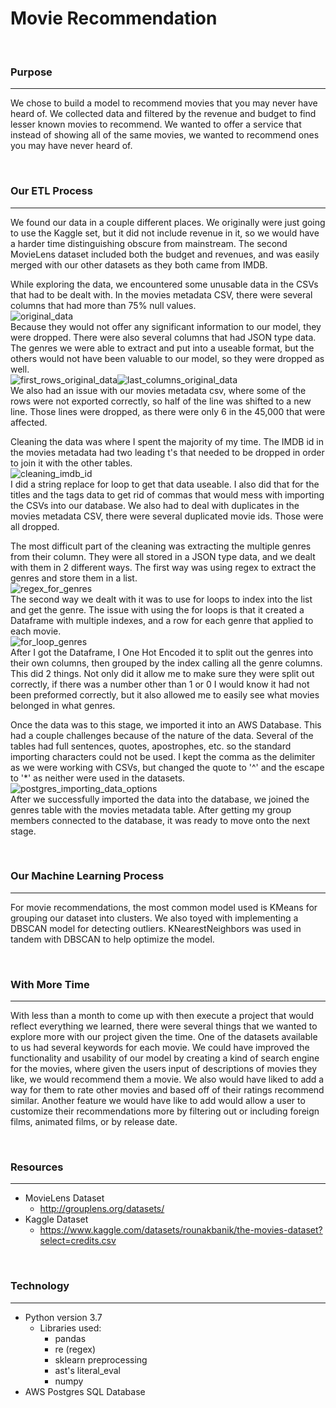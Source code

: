 # Movie Recommendation
<br />

### Purpose
_____________________________________
We chose to build a model to recommend movies that you may never have heard of. We collected data and filtered by the revenue and budget to find lesser known movies to recommend. We wanted to offer a service that instead of showing all of the same movies, we wanted to recommend ones you may have never heard of. 

<br />

### Our ETL Process
_____________________________________
We found our data in a couple different places. We originally were just going to use the Kaggle set, but it did not include revenue in it, so we would have a harder time distinguishing obscure from mainstream. The second MovieLens dataset included both the budget and revenues, and was easily merged with our other datasets as they both came from IMDB.

While exploring the data, we encountered some unusable data in the CSVs that had to be dealt with. In the movies metadata CSV, there were several columns that had more than 75% null values. <br /> ![original_data](https://user-images.githubusercontent.com/116474586/232959853-ec4e6d22-6f7e-427d-a854-1985228c65d2.png) <br />
Because they would not offer any significant information to our model, they were dropped. There were also several columns that had JSON type data. The genres we were able to extract and put into a useable format, but the others would not have been valuable to our model, so they were dropped as well. <br /> ![first_rows_original_data](https://user-images.githubusercontent.com/116474586/232959941-6165d2e2-1b4c-489d-b8e9-d68049de54d2.png)![last_columns_original_data](https://user-images.githubusercontent.com/116474586/232959963-6a091029-4e29-4283-a624-7149c366c586.png)
<br />
We also had an issue with our movies metadata csv, where some of the rows were not exported correctly, so half of the line was shifted to a new line. Those lines were dropped, as there were only 6 in the 45,000 that were affected.

Cleaning the data was where I spent the majority of my time. The IMDB id in the movies metadata had two leading t's that needed to be dropped in order to join it with the other tables. <br /> ![cleaning_imdb_id](https://user-images.githubusercontent.com/116474586/232960059-4f4b65ba-12b4-4a98-920e-eac4f6c978d2.png) <br />
I did a string replace for loop to get that data useable. I also did that for the titles and the tags data to get rid of commas that would mess with importing the CSVs into our database. We also had to deal with duplicates in the movies metadata CSV, there were several duplicated movie ids. Those were all dropped. 

The most difficult part of the cleaning was extracting the multiple genres from their column. They were all stored in a JSON type data, and we dealt with them in 2 different ways. The first way was using regex to extract the genres and store them in a list. <br /> ![regex_for_genres](https://user-images.githubusercontent.com/116474586/232960139-fc95f4e0-c1db-41ca-a88d-e5bb6ee2d7dc.png) <br />
 The second way we dealt with it was to use for loops to index into the list and get the genre. The issue with using the for loops is that it created a Dataframe with multiple indexes, and a row for each genre that applied to each movie. <br /> ![for_loop_genres](https://user-images.githubusercontent.com/116474586/232960189-cb3bc365-2f6c-41e4-aad3-02d0b2b84567.png) <br />
After I got the Dataframe, I One Hot Encoded it to split out the genres into their own columns, then grouped by the index calling all the genre columns. This did 2 things. Not only did it allow me to make sure they were split out correctly, if there was a number other than 1 or 0 I would know it had not been preformed correctly, but it also allowed me to easily see what movies belonged in what genres. 

Once the data was to this stage, we imported it into an AWS Database. This had a couple challenges because of the nature of the data. Several of the tables had full sentences, quotes, apostrophes, etc. so the standard importing characters could not be used. I kept the comma as the delimiter as we were working with CSVs, but changed the quote to '^' and the escape to '*' as neither were used in the datasets. <br /> ![postgres_importing_data_options](https://user-images.githubusercontent.com/116474586/232960363-74a09d50-0efe-4eb9-9093-119b0119989d.png) <br />
After we successfully imported the data into the database, we joined the genres table with the movies metadata table. After getting my group members connected to the database, it was ready to move onto the next stage.

<br />

### Our Machine Learning Process
_____________________________________
For movie recommendations, the most common model used is KMeans for grouping our dataset into clusters. We also toyed with implementing a DBSCAN model for detecting outliers. KNearestNeighbors was used in tandem with DBSCAN to help optimize the model. 

<br />

### With More Time
_____________________________________
With less than a month to come up with then execute a project that would reflect everything we learned, there were several things that we wanted to explore more with our project given the time. One of the datasets available to us had several keywords for each movie. We could have improved the functionality and usability of our model by creating a kind of search engine for the movies, where given the users input of descriptions of movies they like, we would recommend them a movie. We also would have liked to add a way for them to rate other movies and based off of their ratings recommend similar. Another feature we would have like to add would allow a user to customize their recommendations more by filtering out or including foreign films, animated films, or by release date.

<br />

### Resources
_____________________________________
- MovieLens Dataset
    - http://grouplens.org/datasets/
- Kaggle Dataset
    - https://www.kaggle.com/datasets/rounakbanik/the-movies-dataset?select=credits.csv

<br />

### Technology
_____________________________________
- Python version 3.7
    - Libraries used:
        - pandas
        - re (regex)
        - sklearn preprocessing
        - ast's literal_eval
        - numpy
- AWS Postgres SQL Database
